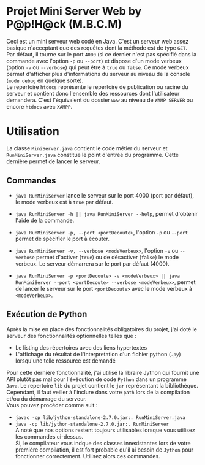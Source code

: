 # Projet Mini Server Web by P@p!H@ck (M.B.C.M)  

Ceci est un mini serveur web codé en Java. C'est un serveur web assez basique n'acceptant que des requêtes dont la méthode est de type `GET`.  
Par défaut, il tourne sur le port `4000` (si ce dernier n'est pas spécifié dans la commande avec l'option `-p` ou `--port`) et dispose d'un mode verbeux (option `-v` ou `--verbose`) qui peut être à `true` ou `false`. Ce mode verbeux permet d'afficher plus d'informations du serveur au niveau de la console (`mode debug` en quelque sorte).  
Le repertoire `htdocs` représente le repertoire de publication ou racine du serveur et contient donc l'ensemble des ressources dont l'utilisateur demandera. C'est l'équivalent du dossier `www` au niveau de `WAMP SERVER` ou encore `htdocs` avec `XAMPP`.  

# Utilisation  
La classe `MiniServer.java` contient le code métier du serveur et `RunMiniServer.java` constitue le point d'entrée du programme. Cette dernière permet de lancer le serveur.  

## Commandes  

* `java RunMiniServer` lance le serveur sur le port 4000 (port par défaut), le mode verbeux est à `true` par défaut.  

* `java RunMiniServer -h || java RunMiniServer --help`, permet d'obtenir l'aide de la commande.  

* `java RunMiniServer -p, --port <portDecoute>`, l'option `-p` ou `--port` permet de spécifier le port à écouter.  

* `java RunMiniServer -v, --verbose <modeVerbeux>`, l'option `-v` ou `--verbose` permet d'activer (`true`) ou de désactiver (`false`) le mode verbeux. Le serveur démarrera sur le port par défaut (4000).  

* `java RunMiniServer -p <portDecoute> -v <modeVerbeux> || java RunMiniServer --port <portDecoute> --verbose <modeVerbeux>`, permet de lancer le serveur sur le port `<portDecoute>` avec le mode verbeux à `<modeVerbeux>`.  

## Exécution de Python  

Après la mise en place des fonctionnalités obligatoires du projet, j'ai doté le serveur des fonctionnalités optionnelles telles que :  
* Le listing des répertoires avec des liens hypertextes  
* L'affichage du résultat de l'interpretation d'un fichier python (`.py`) lorsqu'une telle ressource est demandé  

Pour cette dernière fonctionnalité, j'ai utilisé la libraire Jython qui fournit une API plutôt pas mal pour l'éxécution de code `Python` dans un programme `Java`. Le repertoire `lib` du projet contient le `jar` représentant la bibliothèque. Cependant, il faut veiller à l'inclure dans votre `path` lors de la compilation et/ou du démarrage du serveur.  
Vous pouvez procéder comme suit :  
* `javac -cp lib/jython-standalone-2.7.0.jar:. RunMiniServer.java`  
* `java -cp lib/jython-standalone-2.7.0.jar:. RunMiniServer`  
A noté que nos options restent toujours utilisables lorsque vous utilisez les commandes ci-dessus.  
Si, le compilateur vous indque des classes innexistantes lors de votre première compilation, il est fort probable qu'il ai besoin de `Jython` pour fonctionner correctement. Utilisez alors ces commandes.

